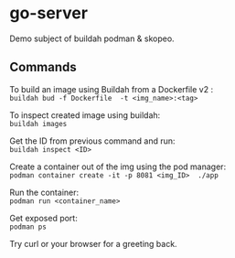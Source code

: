 # go-server
Demo subject of buildah podman & skopeo.
## Commands
To build an image using Buildah from a Dockerfile v2 :   
`buildah bud -f Dockerfile  -t <img_name>:<tag>`  

To inspect created image using buildah:   
  `buildah images`    

Get the ID from previous command and run:     
`buildah inspect <ID>`

Create a container out of the img using the pod manager:     
`podman container create -it -p 8081 <img_ID>  ./app`  

Run the container:    
`podman run <container_name>`

Get exposed port:    
`podman ps`   

Try curl or your browser for a greeting back.

